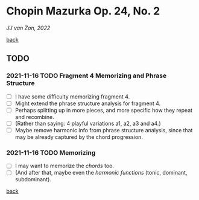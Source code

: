 Chopin Mazurka Op. 24, No. 2
============================

*JJ van Zon, 2022*

[back](./)

TODO
----

### 2021-11-16 TODO Fragment 4 Memorizing and Phrase Structure

- [ ] I have some difficulty memorizing fragment 4.
- [ ] Might extend the phrase structure analysis for fragment 4.
- [ ] Perhaps splitting up in more pieces, and more specific how they repeat and recombine.
- [ ] (Rather than saying: 4 playful variations a1, a2, a3 and a4.)
- [ ] Maybe remove harmonic info from phrase structure analysis, since that may be already captured by the chord progression.

### 2021-11-16 TODO Memorizing

- [ ] I may want to memorize the *chords* too.
- [ ] (And after that, maybe even the *harmonic functions* (tonic, dominant, subdominant).

[back](./)